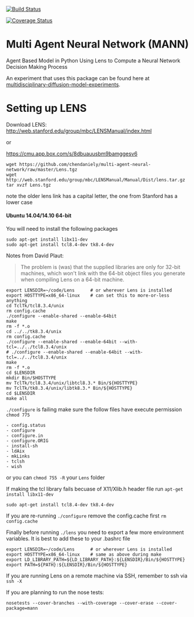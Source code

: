 [![Build Status](https://travis-ci.org/chendaniely/multi-agent-neural-network.svg?branch=master)](https://travis-ci.org/chendaniely/multi-agent-neural-network)

[![Coverage Status](https://coveralls.io/repos/chendaniely/multi-agent-neural-network/badge.png?branch=master)](https://coveralls.io/r/chendaniely/multi-agent-neural-network?branch=master)

Multi Agent Neural Network (MANN)
====================

Agent Based Model in Python Using Lens to Compute a Neural Network Decision Making Process

An experiment that uses this package can be found here at [multidisciplinary-diffusion-model-experiments](https://github.com/chendaniely/multidisciplinary-diffusion-model-experiments).

# Setting up LENS
Download LENS: http://web.stanford.edu/group/mbc/LENSManual/index.html

or

https://cmu.app.box.com/s/8dbuauusbm9bamggesv6

    wget https://github.com/chendaniely/multi-agent-neural-network/raw/master/Lens.tgz
    wget http://web.stanford.edu/group/mbc/LENSManual/Manual/Dist/lens.tar.gz
    tar xvzf Lens.tgz

note the older lens link has a capital letter, the one from Stanford has a lower case

#### Ubuntu 14.04/14.10 64-bit
You will need to install the following packages

    sudo apt-get install libx11-dev
    sudo apt-get install tcl8.4-dev tk8.4-dev

Notes from David Plaut: 

> The problem is (was) that the supplied libraries are only for 32-bit machines, which won't link with the 64-bit object files you generate when compiling Lens on a 64-bit machine.

    export LENSDIR=~/code/Lens      # or wherever Lens is installed
    export HOSTTYPE=x86_64-linux    # can set this to more-or-less anything
    cd TclTk/tcl8.3.4/unix
    rm config.cache
    ./configure --enable-shared --enable-64bit
    make
    rm -f *.o
    cd ../../tk8.3.4/unix
    rm config.cache
    ./configure --enable-shared --enable-64bit --with-tcl=../../tcl8.3.4/unix
    # ./configure --enable-shared --enable-64bit --with-tcl=../../tcl8.3.4/unix
    make
    rm -f *.o
    cd $LENSDIR
    mkdir Bin/$HOSTTYPE
    mv TclTk/tcl8.3.4/unix/libtcl8.3.* Bin/${HOSTTYPE}
    mv TclTk/tk8.3.4/unix/libtk8.3.* Bin/${HOSTTYPE}
    cd $LENSDIR
    make all

<code>./configure</code> is failing make sure the follow files have execute permission <code>chmod 775</code>

    - config.status
    - configure
    - configure.in
    - configure.ORIG
    - install-sh
    - ldAix
    - mkLinks
    - tclsh
    - wish
    
or you can `chmod 755 -R` your `Lens` folder

If making the tcl library fails becuase of X11/Xlib.h header file run `apt-get install libx11-dev`

`sudo apt-get install tcl8.4-dev tk8.4-dev`

If you are re-running <code>./configure</code> remove the config.cache first `rm config.cache`

Finally before running <code>./lens</code> you need to export a few more environment variables.  It is best to add these to your .bashrc file

    export LENSDIR=~/code/Lens      # or wherever Lens is installed
    export HOSTTYPE=x86_64-linux    # same as above during make
    export LD_LIBRARY_PATH=${LD_LIBRARY_PATH}:${LENSDIR}/Bin/${HOSTTYPE}
    export PATH=${PATH}:${LENSDIR}/Bin/${HOSTTYPE}

If you are running Lens on a remote machine via SSH, remember to ssh via <code> ssh -X </code>

If you are planning to run the nose tests:

`nosetests --cover-branches --with-coverage --cover-erase --cover-package=mann`
